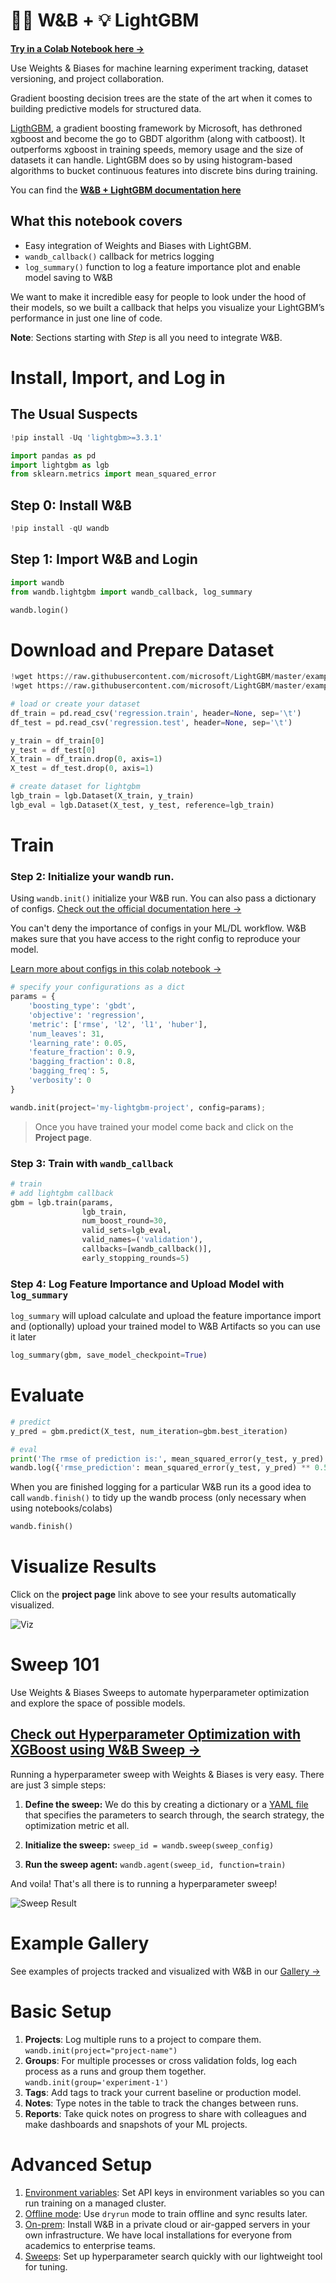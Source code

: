 # 🏋️‍♀️ W&B + 💡 LightGBM

[**Try in a Colab Notebook here →**](https://colab.research.google.com/github/wandb/examples/blob/master/colabs/boosting/Simple_LightGBM_Integration.ipynb)

Use Weights & Biases for machine learning experiment tracking, dataset versioning, and project collaboration.

Gradient boosting decision trees are the state of the art when it comes to building predictive models for structured data.

[LigthGBM](https://github.com/microsoft/LightGBM), a gradient boosting framework by Microsoft, has dethroned xgboost and become the go to GBDT algorithm (along with catboost). It outperforms xgboost in training speeds, memory usage and the size of datasets it can handle. LightGBM does so by using histogram-based algorithms to bucket continuous features into discrete bins during training.

You can find the **[W&B + LightGBM documentation here](https://docs.wandb.ai/guides/integrations/boosting)** 


## What this notebook covers
* Easy integration of Weights and Biases with LightGBM. 
* `wandb_callback()` callback for metrics logging
* `log_summary()` function to log a feature importance plot and enable model saving to W&B

We want to make it incredible easy for people to look under the hood of their models, so we built a callback that helps you visualize your LightGBM’s performance in just one line of code.

**Note**: Sections starting with _Step_ is all you need to integrate W&B.

# Install, Import, and Log in

## The Usual Suspects


```python
!pip install -Uq 'lightgbm>=3.3.1'
```


```python
import pandas as pd
import lightgbm as lgb
from sklearn.metrics import mean_squared_error
```

## Step 0: Install W&B


```python
!pip install -qU wandb
```

## Step 1: Import W&B and Login


```python
import wandb
from wandb.lightgbm import wandb_callback, log_summary

wandb.login()
```

# Download and Prepare Dataset



```python
!wget https://raw.githubusercontent.com/microsoft/LightGBM/master/examples/regression/regression.train -qq
!wget https://raw.githubusercontent.com/microsoft/LightGBM/master/examples/regression/regression.test -qq
```


```python
# load or create your dataset
df_train = pd.read_csv('regression.train', header=None, sep='\t')
df_test = pd.read_csv('regression.test', header=None, sep='\t')

y_train = df_train[0]
y_test = df_test[0]
X_train = df_train.drop(0, axis=1)
X_test = df_test.drop(0, axis=1)

# create dataset for lightgbm
lgb_train = lgb.Dataset(X_train, y_train)
lgb_eval = lgb.Dataset(X_test, y_test, reference=lgb_train)
```

# Train

### Step 2: Initialize your wandb run. 

Using `wandb.init()` initialize your W&B run. You can also pass a dictionary of configs. [Check out the official documentation here $\rightarrow$](https://docs.wandb.com/library/init)

You can't deny the importance of configs in your ML/DL workflow. W&B makes sure that you have access to the right config to reproduce your model. 

[Learn more about configs in this colab notebook $\rightarrow$](http://wandb.me/config-colab)


```python
# specify your configurations as a dict
params = {
    'boosting_type': 'gbdt',
    'objective': 'regression',
    'metric': ['rmse', 'l2', 'l1', 'huber'],
    'num_leaves': 31,
    'learning_rate': 0.05,
    'feature_fraction': 0.9,
    'bagging_fraction': 0.8,
    'bagging_freq': 5,
    'verbosity': 0
}

wandb.init(project='my-lightgbm-project', config=params);
```

> Once you have trained your model come back and click on the **Project page**.

### Step 3: Train with `wandb_callback`


```python
# train 
# add lightgbm callback
gbm = lgb.train(params,
                lgb_train,
                num_boost_round=30,
                valid_sets=lgb_eval,
                valid_names=('validation'),
                callbacks=[wandb_callback()],
                early_stopping_rounds=5)
```

### Step 4: Log Feature Importance and Upload Model with `log_summary`
`log_summary` will upload calculate and upload the feature importance import and (optionally) upload your trained model to W&B Artifacts so you can use it later


```python
log_summary(gbm, save_model_checkpoint=True)
```

# Evaluate


```python
# predict
y_pred = gbm.predict(X_test, num_iteration=gbm.best_iteration)

# eval
print('The rmse of prediction is:', mean_squared_error(y_test, y_pred) ** 0.5)
wandb.log({'rmse_prediction': mean_squared_error(y_test, y_pred) ** 0.5})
```

When you are finished logging for a particular W&B run its a good idea to call `wandb.finish()` to tidy up the wandb process (only necessary when using notebooks/colabs)


```python
wandb.finish()
```

# Visualize Results

Click on the **project page** link above to see your results automatically visualized.

<img src="https://imgur.com/S6lwSig.png" alt="Viz" />


# Sweep 101

Use Weights & Biases Sweeps to automate hyperparameter optimization and explore the space of possible models.

## [Check out Hyperparameter Optimization with XGBoost  using W&B Sweep $\rightarrow$](http://wandb.me/xgb-colab)

Running a hyperparameter sweep with Weights & Biases is very easy. There are just 3 simple steps:

1. **Define the sweep:** We do this by creating a dictionary or a [YAML file](https://docs.wandb.com/library/sweeps/configuration) that specifies the parameters to search through, the search strategy, the optimization metric et all.

2. **Initialize the sweep:** 
`sweep_id = wandb.sweep(sweep_config)`

3. **Run the sweep agent:** 
`wandb.agent(sweep_id, function=train)`

And voila! That's all there is to running a hyperparameter sweep!

<img src="https://imgur.com/SVtMfa2.png" alt="Sweep Result" />


# Example Gallery

See examples of projects tracked and visualized with W&B in our [Gallery →](https://app.wandb.ai/gallery)

# Basic Setup
1. **Projects**: Log multiple runs to a project to compare them. `wandb.init(project="project-name")`
2. **Groups**: For multiple processes or cross validation folds, log each process as a runs and group them together. `wandb.init(group='experiment-1')`
3. **Tags**: Add tags to track your current baseline or production model.
4. **Notes**: Type notes in the table to track the changes between runs.
5. **Reports**: Take quick notes on progress to share with colleagues and make dashboards and snapshots of your ML projects.

# Advanced Setup
1. [Environment variables](https://docs.wandb.com/library/environment-variables): Set API keys in environment variables so you can run training on a managed cluster.
2. [Offline mode](https://docs.wandb.com/library/technical-faq#can-i-run-wandb-offline): Use `dryrun` mode to train offline and sync results later.
3. [On-prem](https://docs.wandb.com/self-hosted): Install W&B in a private cloud or air-gapped servers in your own infrastructure. We have local installations for everyone from academics to enterprise teams.
4. [Sweeps](https://docs.wandb.com/sweeps): Set up hyperparameter search quickly with our lightweight tool for tuning.
